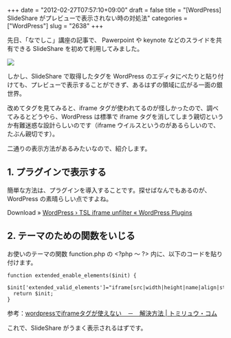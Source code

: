 +++
date = "2012-02-27T07:57:10+09:00"
draft = false
title = "[WordPress] SlideShare がプレビューで表示されない時の対処法"
categories = ["WordPress"]
slug = "2638"
+++

先日、「なでしこ」講座の記事で、 Pawerpoint や keynote などのスライドを共有できる SlideShare を初めて利用してみました。

![](/images/2012/02/2638_1.png)

しかし、SlideShare で取得したタグを WordPress のエディタにぺたりと貼り付けても、プレビューで表示することができず、あるはずの領域に広がる一面の銀世界。

改めてタグを見てみると、iframe タグが使われてるのが怪しかったので、調べてみるとどうやら、WordPress は標準で iframe タグを消してしまう親切というか有難迷惑な設計らしいのです（iframe ウイルスというのがあるらしいので、たぶん親切です）。

二通りの表示方法があるみたいなので、紹介します。

## 1. プラグインで表示する

簡単な方法は、プラグインを導入することです。探せばなんでもあるのが、WordPress の素晴らしい点ですよね。

Download » [WordPress › TSL iframe unfilter « WordPress Plugins](http://wordpress.org/extend/plugins/tsl-iframe-unfilter/)

## 2. テーマのための関数をいじる

お使いのテーマの関数 function.php の &lt;?php 〜 ?&gt; 内に、以下のコードを貼り付けます。

```
function extended_enable_elements($init) {
  $init['extended_valid_elements']="iframe[src|width|height|name|align|style|scrolling|marginwidth|marginheight|frameborder]";
  return $init;
}
```

参考：[wordpressでiframeタグが使えない　－　解決方法 | トミリュウ・コム](http://www.tomiryu.com/wordpress/wordpress%E3%81%A7iframe%E3%82%BF%E3%82%B0%E3%81%8C%E4%BD%BF%E3%81%88%E3%81%AA%E3%81%84%E3%80%80%EF%BC%8D%E3%80%80%E8%A7%A3%E6%B1%BA%E7%AD%96/)

これで、SlideShare がうまく表示されるはずです。
